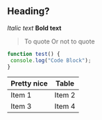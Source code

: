 ## Heading?
*Italic text*
**Bold text**
>To quote
>Or not to quote
```javascript
function test() {
 console.log("Code Block");
}
```
Pretty nice | Table
------------|-------
Item 1 | Item  2
Item 3 | Item 4